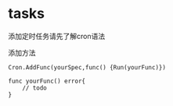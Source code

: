 # tasks

添加定时任务请先了解cron语法

添加方法

```
Cron.AddFunc(yourSpec,func() {Run(yourFunc)})
```

```
func yourFunc() error{
    // todo
}
```

